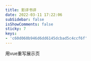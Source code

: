 ```yaml
---
title: 影评书评
date: 2022-03-11 17:22:06
subSidebar: false
isShowComments: false
sticky: 7
keys:
- 'c60d060b946d6dd6145dcbad5c4ccf6f'
---
```

用vue重写展示页
